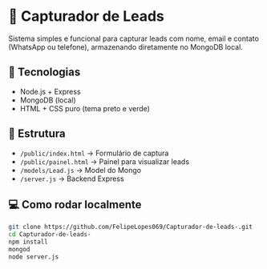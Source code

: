# 📩 Capturador de Leads

Sistema simples e funcional para capturar leads com nome, email e contato (WhatsApp ou telefone), armazenando diretamente no MongoDB local.

## 🚀 Tecnologias

- Node.js + Express
- MongoDB (local)
- HTML + CSS puro (tema preto e verde)

## 📂 Estrutura

- `/public/index.html` → Formulário de captura
- `/public/painel.html` → Painel para visualizar leads
- `/models/Lead.js` → Model do Mongo
- `/server.js` → Backend Express

## 💻 Como rodar localmente

```bash
git clone https://github.com/FelipeLopes069/Capturador-de-leads-.git
cd Capturador-de-leads-
npm install
mongod
node server.js